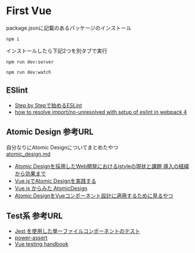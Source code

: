 # First Vue

package.jsonに記載のあるパッケージのインストール
```
npm i
```

インストールしたら下記2つを別タブで実行

```
npm run dev:server
```

```
npm run dev:watch
```

## ESlint
- <a href="https://qiita.com/howdy39/items/6e2c75861bc5a14b2acf" target="_blank">Step by Stepで始めるESLint</a>
- <a href="https://stackoverflow.com/questions/51369566/how-to-resolve-import-no-unresolved-with-setup-of-eslint-in-webpack-4" target="_blank">how to resolve import/no-unresolved with setup of eslint in webpack 4</a>

## Atomic Design 参考URL
自分なりにAtomic Designについてまとめたやつ  
<a href="./atomic_design.md" target="_blank">atomic_design.md</a>

- <a href="https://logmi.jp/tech/articles/320358" target="_blank">Atomic Designを採用したWeb開発におけるistyleの現状と課題 導入の経緯から効果まで</a>
- <a href="https://qiita.com/hareku/items/04705fcf92cc80ec4095" target="_blank">Vue.jsでAtomic Designを実践する</a>
- <a href="https://medium.com/@t_sugawara/vue-js-%E3%81%8B%E3%82%89%E3%81%BF%E3%81%9F-atomicdesign-e90517842801" target="_blank">Vue.js からみた AtomicDesign</a>
- <a href="http://arm4.hatenablog.com/entry/2018/11/07/172651" target="_blank">Atomic DesignをVueコンポーネント設計に適用するために見るやつ</a>


## Test系 参考URL
- <a href="https://vue-test-utils.vuejs.org/ja/guides/testing-single-file-components-with-jest.html" target="_blank">Jest を使用した単一ファイルコンポーネントのテスト</a>
- <a href="https://github.com/power-assert-js/power-assert" target="_blank">power-assert</a>
- <a href="https://lmiller1990.github.io/vue-testing-handbook/" target="_blank">Vue testing handbook</a>



<a href="" target="_blank"></a>

